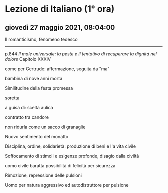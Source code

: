 # Lezione di Italiano (1° ora)

## giovedì 27 maggio 2021, 08:04:00


Il romanticismo, fenomeno tedesco

---
p.844 *Il male universale: la peste e il tentativo di recuperare la dignità nel dolore*
Capitolo XXXIV

come per Gertrude: affermazione, seguita da "ma"


bambina  di nove anni morta

Similitudine della festa promessa

soretta


a guisa di: scelta aulica

contratto tra candore 


non ridurla come un sacco di granaglie

Nuovo sentimento del monatto

Disciplina, ordine, solidarietà: produzione di beni e l'a vita civile

Soffocamento di stimoli e esigenze profonde, disagio dalla civiltà

uomo civile baratta possibilità di felicità per sicurezza

Rimozione, repressione delle pulsioni

Uomo per natura aggressivo ed autodistruttore per pulsione
<!--stackedit_data:
eyJoaXN0b3J5IjpbMTM1NDg4NzEyNiw2OTc5OTA1MTEsLTExMT
E1MTQ3OTMsMTYxMTMwMTAxMCw4NTg5NzEzNzUsMjg4NDkzMzU2
LDI4ODQ5MzM1Nl19
-->
